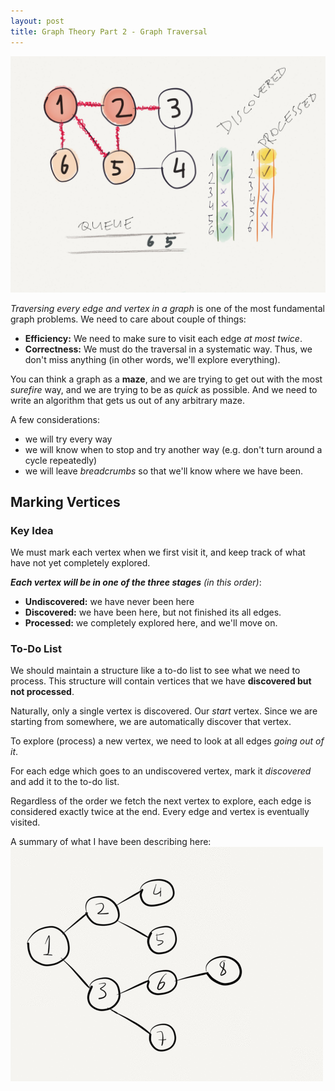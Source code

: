 ```yaml
---
layout: post
title: Graph Theory Part 2 - Graph Traversal
---
```

![](/public/img/g2/traversal.jpg "graph traversal")

*Traversing every edge and vertex in a graph* is one of the most fundamental graph problems. We need to care about couple of things:

* **Efficiency:** We need to make sure to visit each edge *at most twice*.
* **Correctness:** We must do the traversal in a systematic way. Thus, we don't miss anything (in other words, we'll explore everything).

You can think a graph as a **maze**, and we are trying to get out with the most *surefire* way, and we are trying to be as *quick* as possible. And we need to write an algorithm that gets us out of any arbitrary maze.

A few considerations:

* we will try every way
* we will know when to stop and try another way (e.g. don't turn around a cycle repeatedly)
* we will leave *breadcrumbs* so that we'll know where we have been.

## Marking Vertices
### Key Idea
We must mark each vertex when we first visit it, and keep track of what have not yet completely explored.

**_Each vertex will be in one of the three stages_** *(in this order)*:

* **Undiscovered:** we have never been here
* **Discovered:** we have been here, but not finished its all edges.
* **Processed:** we completely explored here, and we'll move on.

### To-Do List
We should maintain a structure like a to-do list to see what we need to process.
This structure will contain vertices that we have **discovered but not processed**.

Naturally, only a single vertex is discovered. Our *start* vertex. Since we are starting from somewhere, we are automatically discover that vertex.

To explore (process) a new vertex, we need to look at all edges *going out of it*.

For each edge which goes to an undiscovered vertex, mark it *discovered* and add it to the to-do list.

Regardless of the order we fetch the next vertex to explore, each edge is considered exactly twice at the end. Every edge and vertex is eventually visited.

A summary of what I have been describing here: 
![](/public/img/g2/bfs.gif "dope")
